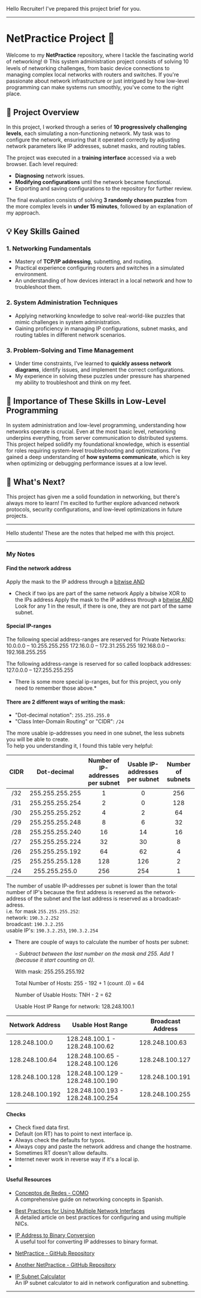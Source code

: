 Hello Recruiter! I've prepared this project brief for you.

---

# NetPractice Project 🚀

Welcome to my **NetPractice** repository, where I tackle the fascinating world of networking! 🌐 This system administration project consists of solving 10 levels of networking challenges, from basic device connections to managing complex local networks with routers and switches. If you're passionate about network infrastructure or just intrigued by how low-level programming can make systems run smoothly, you've come to the right place.

## 📝 Project Overview

In this project, I worked through a series of **10 progressively challenging levels**, each simulating a non-functioning network. My task was to configure the network, ensuring that it operated correctly by adjusting network parameters like IP addresses, subnet masks, and routing tables.

The project was executed in a **training interface** accessed via a web browser. Each level required:
- **Diagnosing** network issues.
- **Modifying configurations** until the network became functional.
- Exporting and saving configurations to the repository for further review.

The final evaluation consists of solving **3 randomly chosen puzzles** from the more complex levels in **under 15 minutes**, followed by an explanation of my approach.

## 💡 Key Skills Gained

### 1. **Networking Fundamentals**
   - Mastery of **TCP/IP addressing**, subnetting, and routing.
   - Practical experience configuring routers and switches in a simulated environment.
   - An understanding of how devices interact in a local network and how to troubleshoot them.

### 2. **System Administration Techniques**
   - Applying networking knowledge to solve real-world-like puzzles that mimic challenges in system administration.
   - Gaining proficiency in managing IP configurations, subnet masks, and routing tables in different network scenarios.

### 3. **Problem-Solving and Time Management**
   - Under time constraints, I’ve learned to **quickly assess network diagrams**, identify issues, and implement the correct configurations.
   - My experience in solving these puzzles under pressure has sharpened my ability to troubleshoot and think on my feet.

## 🌟 Importance of These Skills in Low-Level Programming

In system administration and low-level programming, understanding how networks operate is crucial. Even at the most basic level, networking underpins everything, from server communication to distributed systems. This project helped solidify my foundational knowledge, which is essential for roles requiring system-level troubleshooting and optimizations. I’ve gained a deep understanding of **how systems communicate**, which is key when optimizing or debugging performance issues at a low level.

## 🌱 What's Next?

This project has given me a solid foundation in networking, but there's always more to learn! I'm excited to further explore advanced network protocols, security configurations, and low-level optimizations in future projects.




---



Hello students! These are the notes that helped me with this project.

---

### My Notes

#### Find the network address 
Apply the mask to the IP address through a [bitwise AND](https://en.wikipedia.org/wiki/Bitwise_operation#AND)
- Check if two ips are part of the same network
Apply a bitwise XOR to the IPs address 
Apply the mask to the IP address through a [bitwise AND](https://en.wikipedia.org/wiki/Bitwise_operation#AND)
Look for any 1 in the result, if there is one, they are not part of the same subnet.

#### Special IP-ranges
The following special address-ranges are reserved for Private Networks:
10.0.0.0 – 10.255.255.255
172.16.0.0 – 172.31.255.255
192.168.0.0 – 192.168.255.255

The following address-range is reserved for so called loopback addresses:
127.0.0.0 – 127.255.255.255

* There is some more special ip-ranges, but for this project, you only need to remember those above.*

#### There are 2 different ways of writing the mask:

- "Dot-decimal notation": `255.255.255.0`
- "Class Inter-Domain Routing" or "CIDR": `/24`


The more usable ip-addresses you need in one subnet, the less subnets you will be able to create.<br>
To help you understanding it, I found this table very helpful:


| CIDR | Dot-decimal | Number of IP-addresses<br /> per subnet | Usable IP-addresses <br /> per subnet | Number of subnets |
| :---: | :-----------: | :---: | :---: | :---: |
| /32 | 255.255.255.255 | 1 | 0 | 256 |
| /31 | 255.255.255.254 | 2 | 0 | 128 |
| /30 | 255.255.255.252 | 4 | 2 | 64 |
| /29 | 255.255.255.248 | 8 | 6 | 32 |
| /28 | 255.255.255.240 | 16 | 14 | 16 |
| /27 | 255.255.255.224 | 32 | 30 | 8 |
| /26 | 255.255.255.192 | 64 | 62 | 4 |
| /25 | 255.255.255.128 | 128 | 126 | 2 |
| /24 | 255.255.255.0 | 256 | 254 | 1 |


The number of usable IP-addresses per subnet is lower than the total number of IP's because the first address is reserved as the network-address of the subnet and the last address is reserved as a broadcast-adress.<br>
i.e. for mask `255.255.255.252`:<br>
network: `190.3.2.252`<br>
broadcast: `190.3.2.255`<br>
usable IP's: `190.3.2.253`, `190.3.2.254`

- There are couple of ways to calculate the number of hosts per subnet:

   *- Subtract between the last number on the mask and 255. Add 1 (because it start counting on 0).*

   With mask: 				255.255.255.192

   Total Number of Hosts: 		255 - 192 + 1 (count .0)  = 64

   Number of Usable Hosts: 	TNH - 2 = 62

   Usable Host IP Range for network:		128.248.100.1

| **Network Address** | **Usable Host Range**           | **Broadcast Address**  |
|---------------------|---------------------------------|------------------------|
| 128.248.100.0       | 128.248.100.1 - 128.248.100.62  | 128.248.100.63         |
| 128.248.100.64      | 128.248.100.65 - 128.248.100.126| 128.248.100.127        |
| 128.248.100.128     | 128.248.100.129 - 128.248.100.190| 128.248.100.191       |
| 128.248.100.192     | 128.248.100.193 - 128.248.100.254| 128.248.100.255       |


#### Checks
- Check fixed data first.
- Default (on RT) has to point to next interface ip.
- Always check the defaults for typos.
- Always copy and paste the network address and change the hostname.
- Sometimes RT doesn't allow defaults.
- Internet never work in reverse way if it's a local ip.
- 
#### Useful Resources

- [Conceptos de Redes - COMO](http://es.tldp.org/COMO-INSFLUG/COMOs/conceptos-de-redes-COMO/conceptos-de-redes-COMO-4.html)  
  A comprehensive guide on networking concepts in Spanish.

- [Best Practices for Using Multiple Network Interfaces](https://www.ni.com/en/support/documentation/supplemental/11/best-practices-for-using-multiple-network-interfaces--nics--with.html#section-1150124084)  
  A detailed article on best practices for configuring and using multiple NICs.

- [IP Address to Binary Conversion](https://whatismyipaddress.com/ip-address-to-binary)  
  A useful tool for converting IP addresses to binary format.

- [NetPractice - GitHub Repository](https://github.com/lpaube/NetPractice)  

- [Another NetPractice - GitHub Repository]([https://github.com/lpaube/NetPractice](https://github.com/tblaase/Net_Practice/tree/main))  

- [IP Subnet Calculator](https://www.calculator.net/ip-subnet-calculator.html?cclass=any&csubnet=26&cip=128.248.100.1&ctype=ipv4&x=Calculate)  
  An IP subnet calculator to aid in network configuration and subnetting.

  

---
